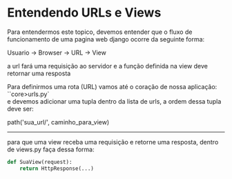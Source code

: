 #  Entendendo URLs e Views 

Para entendermos este topico, devemos entender que o fluxo de funcionamento de uma pagina web django ocorre da seguinte forma:<br>

Usuario -> Browser -> URL -> View 

a url fará uma requisição ao servidor e a função definida na view deve retornar uma resposta

Para definirmos uma rota (URL) vamos até o coração de nossa aplicação:
``core>urls.py`<br>
e devemos adicionar uma tupla dentro da lista de urls, a ordem dessa tupla deve ser:

path('sua_url/', caminho_para_view)

---
para que uma view receba uma requisição e retorne uma resposta, dentro de views.py faça dessa forma:

```Python
def SuaView(request):
    return HttpResponse(...)

```

